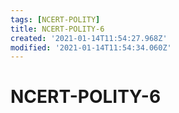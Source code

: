 ```yaml
---
tags: [NCERT-POLITY]
title: NCERT-POLITY-6
created: '2021-01-14T11:54:27.968Z'
modified: '2021-01-14T11:54:34.060Z'
---
```


# NCERT-POLITY-6
